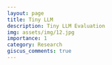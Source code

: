 ```yaml
---
layout: page
title: Tiny LLM
description: Tiny LLM Evaluation
img: assets/img/12.jpg
importance: 1
category: Research
giscus_comments: true
---
```


